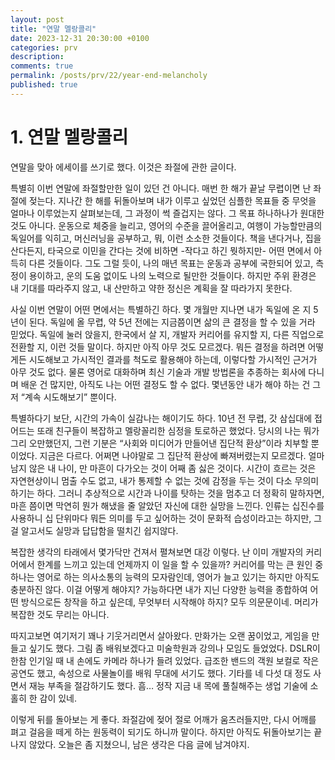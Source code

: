 ```yaml
--- 
layout: post
title: "연말 멜랑콜리"
date: 2023-12-31 20:30:00 +0100
categories: prv
description: 
comments: true
permalink: /posts/prv/22/year-end-melancholy
published: true
---
```


# 1. 연말 멜랑콜리

연말을 맞아 에세이를 쓰기로 했다. 이것은 좌절에 관한 글이다.

특별히 이번 연말에 좌절할만한 일이 있던 건 아니다. 매번 한 해가 끝날 무렵이면 난 좌절에 젖는다. 지나간 한 해를 뒤돌아보며 내가 이루고 싶었던 심플한 목표들 중 무엇을 얼마나 이루었는지 살펴보는데, 그 과정이 썩 즐겁지는 않다. 그 목표 하나하나가 원대한 것도 아니다. 운동으로 체중을 늘리고, 영어의 수준을 끌어올리고, 여행이 가능할만큼의 독일어를 익히고, 머신러닝을 공부하고, 뭐, 이런 소소한 것들이다. 책을 낸다거나, 집을 산다든지, 타국으로 이민을 간다는 것에 비하면 -작다고 하긴 뭣하지만- 어떤 면에서 아득히 다른 것들이다. 그도 그럴 듯이, 나의 매년 목표는 운동과 공부에 국한되어 있고, 측정이 용이하고, 운의 도움 없이도 나의 노력으로 될만한 것들이다. 하지만 주위 환경은 내 기대를 따라주지 않고, 내 산만하고 약한 정신은 계획을 잘 따라가지 못한다.

사실 이번 연말이 어떤 면에서는 특별하긴 하다. 몇 개월만 지나면 내가 독일에 온 지 5년이 된다. 독일에 올 무렵, 약 5년 전에는 지금쯤이면 삶의 큰 결정을 할 수 있을 거라 믿었다. 독일에 눌러 앉을지, 한국에서 살 지, 개발자 커리어를 유지할 지, 다른 직업으로 전환할 지, 이런 것들 말이다. 하지만 아직 아무 것도 모르겠다. 뭐든 결정을 하려면 어떻게든 시도해보고 가시적인 결과를 척도로 활용해야 하는데, 이렇다할 가시적인 근거가 아무 것도 없다. 물론 영어로 대화하며 최신 기술과 개발 방법론을 추종하는 회사에 다니며 배운 건 많지만, 아직도 나는 어떤 결정도 할 수 없다. 몇년동안 내가 해야 하는 건 그저 “계속 시도해보기” 뿐이다.

특별하다기 보단, 시간의 가속이 실감나는 해이기도 하다. 10년 전 무렵, 갓 삼십대에 접어드는 또래 친구들이 복잡하고 멜랑꼴리한 심정을 토로하곤 했었다. 당시의 나는 뭐가 그리 오만했던지, 그런 기분은 “사회와 미디어가 만들어낸 집단적 환상”이라 치부할 뿐이었다. 지금은 다르다. 어쩌면 나야말로 그 집단적 환상에 빠져버렸는지 모르겠다. 얼마 남지 않은 내 나이, 만 마흔이 다가오는 것이 어째 좀 싫은 것이다. 시간이 흐르는 것은 자연현상이니 멈출 수도 없고, 내가 통제할 수 없는 것에 감정을 두는 것이 다소 무의미하기는 하다. 그러니 추상적으로 시간과 나이를 탓하는 것을 멈추고 더 정확히 말하자면, 마흔 쯤이면 막연히 뭔가 해냈을 줄 알았던 자신에 대한 실망을 느낀다. 인류는 십진수를 사용하니 십 단위마다 뭐든 의미를 두고 싶어하는 것이 문화적 습성이라고는 하지만, 그걸 알고서도 실망과 답답함을 떨치긴 쉽지않다. 

복잡한 생각의 타래에서 몇가닥만 건져서 펼쳐보면 대강 이렇다. 난 이미 개발자의 커리어에서 한계를 느끼고 있는데 언제까지 이 일을 할 수 있을까? 커리어를 막는 큰 원인 중 하나는 영어로 하는 의사소통의 능력의 모자람인데, 영어가 늘고 있기는 하지만 아직도 충분하진 않다. 이걸 어떻게 해야지? 가능하다면 내가 지닌 다양한 능력을 종합하여 어떤 방식으로든 창작을 하고 싶은데, 무엇부터 시작해야 하지? 모두 의문문이네. 머리가 복잡한 것도 무리는 아니다.

따지고보면 여기저기 꽤나 기웃거리면서 살아왔다. 만화가는 오랜 꿈이었고, 게임을 만들고 싶기도 했다. 그림 좀 배워보겠다고 미술학원과 강의나 모임도 들었었다. DSLR이 한참 인기일 때 내 손에도 카메라 하나가 들려 있었다. 급조한 밴드의 객원 보컬로 작은 공연도 했고, 속성으로 사물놀이를 배워 무대에 서기도 했다. 기타를 네 다섯 대 정도 사면서 재능 부족을 절감하기도 했다. 흠… 정작 지금 내 목에 풀칠해주는 생업 기술에 소홀히 한 감이 있네.

이렇게 뒤를 돌아보는 게 좋다. 좌절감에 젖어 절로 어깨가 움츠러들지만, 다시 어깨를 펴고 걸음을 떼게 하는 원동력이 되기도 하니까 말이다. 하지만 아직도 뒤돌아보기는 끝나지 않았다. 오늘은 좀 지쳤으니, 남은 생각은 다음 글에 남겨야지.
